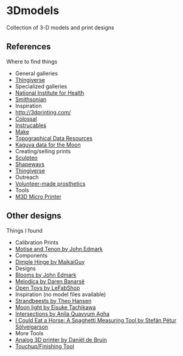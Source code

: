 # 3Dmodels
Collection of 3-D models and print designs

## References
Where to find things

* General galleries
 * [Thingiverse](http://www.thingiverse.com)
* Specialized galleries
 * [National Institute for Health](http://3dprint.nih.gov/discover)
 * [Smithsonian](http://3d.si.edu/browser)
* Inspiration
 * http://3dprinting.com/
 * [Colossal](http://www.thisiscolossal.com/tags/3d-printing/)
 * [Instrucables](http://www.instructables.com/tag/type-id/category-technology/channel-3D-Printing/)
 * [Make](http://makezine.com/category/workshop/3d-printing-workshop/)
 * [Topographical Data Resources](http://serc.carleton.edu/research_education/geopad/topographic_data.html)
  * [Kaguya data for the Moon](http://www.planetary.org/blogs/emily-lakdawalla/2009/2191.html)
* Creating/selling prints
 * [Sculpteo](http://www.sculpteo.com/en/services/)
 * [Shapeways](http://www.shapeways.com)
 * [Thingiverse](http://www.thingiverse.com)
* Outreach
 * [Volunteer-made prosthetics](http://enablingthefuture.org/)
* Tools
 * [M3D Micro Printer](https://printm3d.com/)


## Other designs
Things I found

* Calibration Prints
 * [Motise and Tenon by John Edmark](http://www.instructables.com/id/Objet-3D-Printer-Fit-Tests/)
* Components
 * [Dimple Hinge by MaikaiGuy](http://www.thingiverse.com/thing:47017)
* Designs
 * [Blooms by John Edmark](http://www.instructables.com/id/Blooming-Zoetrope-Sculptures/)
 * [Melodica by Daren Banarsë](http://www.melodicaworld.com/category/the-melodica-building-experiment/)
 * [Open Toys by LeFabShop](http://www.thingiverse.com/thing:554850/#files)
* Inspiration (no model files available)
 * [Strandbeests by Theo Hansen](http://www.shapeways.com/designer/TheoJansen)
 * [Moon light by Eisuke Tachikawa](http://nosigner.com/case/the-moon/)
 * [Intersections by Anila Quayyum Agha](http://www.thisiscolossal.com/2014/02/intersections-an-ornately-carved-wood-cube-projects-shadows-onto-gallery-walls/)
 * [I Could Eat a Horse: A Spaghetti Measuring Tool by Stefán Pétur Sólveigarson](http://www.thisiscolossal.com/2011/12/i-could-eat-a-horse-a-spaghetti-measuring-tool/)
* More Tools
 * [Analog 3D printer by  Daniël de Bruin](http://3dprint.com/6407/electric-free-analog-3d-printer/)
 * [Touchup/Finishing Tool](http://3ddeconference.com/tools/worlds-first-heated-3d-print-finishing-tool-retouch3d/)
